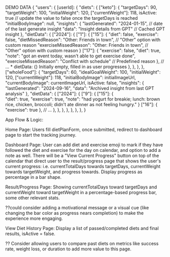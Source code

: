 DEMO DATA
{
    "users": {
      [userId]: { 
        "diets": {
          ["keto"]: {
            "targetDays": 90,
            "targetWeight": 100,
            "initialWeight": 120,
            ["currentWeight"]: 118,
            isActive: true // update the value to false once the targetDays is reached
            "initialBodyImage": null,
            "insights": {
              "lastGenerated": "2024-01-15",  // date of the last generate insight
              "data": "Insight details from GPT" // Cached GPT insight
            },
            "dietData": {
              ["2024"]: {
                ["1"]: {
                  ["15"]: { 
                    "diet": false,
                     "exercise": false,
                     "dietMissedReason": "Other: Friends in town", // "Other" option with custom reason
                     "exerciseMissedReason": "Other: Friends in town", // "Other" option with custom reason
                      }
                  ["17"]: {
                    "exercise": false,
                    "diet": true,
                    "note": "got an event today, wasn't able to get exercise done",
                    "exerciseMissedReason": "Conflict with schedule"  // Predefined reason
                   },
                  // ... * dietData: {} Initially empty, filled in as user progresses
                },
              },
            },
          },
          ["wholeFood"]: {
            "targetDays": 60,
            "idealGoalWeight": 100,
            "initialWeight": 120,
            ["currentWeight"]: 118,
            "initialBodyImage": initialImageUrl,
            "currentBodyImage": currentImageUrl,
            isActive: false,
            "insights": {
              "lastGenerated": "2024-09-16",
              "data": "Archived insight from last GPT analysis"
            },
            "dietData": {
              ["2024"]: {
                ["9"]: {
                  ["15"]: {  
                           "diet": true,
                           "exercise": true,
                           "note": "had yogurt for breakie; lunch: brown rice, chicken, broccoli; didn't ate dinner as not feeling hungry."
                  }
                  ["16"]: { "exercise": true },
                  // ...
                },
              },
            },
          },
      },
    },
  },
}

App Flow & Logic:

Home Page:
 Users fill dietPlanForm, once submitted, redirect to dashboard page to start the tracking journey.

Dashboard Page:
 User can add diet and exercise emoji to mark if they have followed the diet and exercise for the day on calendar, and option to add a note as well. There will be a "View Current Progress" button on top of the calendar that direct user to the result/progress page that shows the user's current progress: i.e. currentTotalDays towards targetDays, currentWeight towards targetWeight, and progress towards. Display progress as percentage in a bar shape.

Result/Progress Page:
Showing currentTotalDays toward targetDays and currentWeight toward targetWeight in a percentage-based progress bar, some other relevant stats.

??could consider adding a motivational message or a visual cue (like changing the bar color as progress nears completion) to make the experience more engaging.

View Diet History Page:
 Display a list of passed/completed diets and final results, isActive = false.

 ?? Consider allowing users to compare past diets on metrics like success rate, weight loss, or duration to add more value to this page.